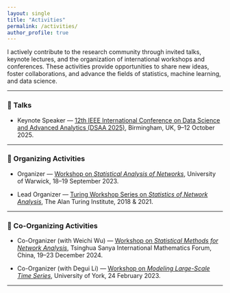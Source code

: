 ```yaml
---
layout: single
title: "Activities"
permalink: /activities/
author_profile: true
---
```


I actively contribute to the research community through invited talks, keynote lectures, and the organization of international workshops and conferences. These activities provide opportunities to share new ideas, foster collaborations, and advance the fields of statistics, machine learning, and data science.  

---

### 🎤 Talks
- Keynote Speaker — [12th IEEE International Conference on Data Science and Advanced Analytics (DSAA 2025)](https://dsaa.ieee.org/2025/), Birmingham, UK, 9–12 October 2025.  

---

### 📅 Organizing Activities
- Organizer — [Workshop on *Statistical Analysis of Networks*](https://warwick.ac.uk/fac/sci/statistics/staff/academic-research/leng/san/), University of Warwick, 18–19 September 2023.  

- Lead Organizer — [Turing Workshop Series on *Statistics of Network Analysis*](https://warwick.ac.uk/fac/sci/statistics/staff/academic-research/leng/sna), The Alan Turing Institute, 2018 & 2021.  

---

### 🤝 Co-Organizing Activities
- Co-Organizer (with Weichi Wu) — [Workshop on *Statistical Methods for Network Analysis*](http://www.tsimf.cn/meeting/detail?id=378), Tsinghua Sanya International Mathematics Forum, China, 19–23 December 2024.  

- Co-Organizer (with Degui Li) — [Workshop on *Modeling Large-Scale Time Series*](https://www.york.ac.uk/maths/research/statistics-probability/events/modelling-large-scale-time-series/), University of York, 24 February 2023.  

---
